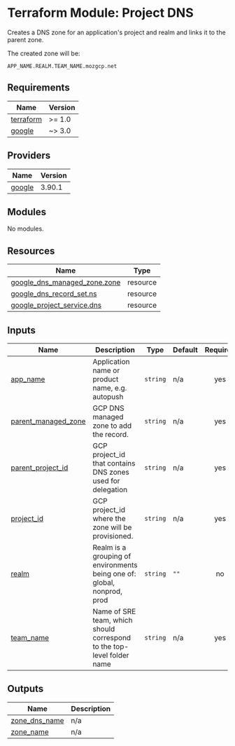 <!-- BEGIN_TF_DOCS -->
# Terraform Module: Project DNS
Creates a DNS zone for an application's project and realm and links it to the parent zone.

The created zone will be:

`APP_NAME.REALM.TEAM_NAME.mozgcp.net`

## Requirements

| Name | Version |
|------|---------|
| <a name="requirement_terraform"></a> [terraform](#requirement\_terraform) | >= 1.0 |
| <a name="requirement_google"></a> [google](#requirement\_google) | ~> 3.0 |

## Providers

| Name | Version |
|------|---------|
| <a name="provider_google"></a> [google](#provider\_google) | 3.90.1 |

## Modules

No modules.

## Resources

| Name | Type |
|------|------|
| [google_dns_managed_zone.zone](https://registry.terraform.io/providers/hashicorp/google/latest/docs/resources/dns_managed_zone) | resource |
| [google_dns_record_set.ns](https://registry.terraform.io/providers/hashicorp/google/latest/docs/resources/dns_record_set) | resource |
| [google_project_service.dns](https://registry.terraform.io/providers/hashicorp/google/latest/docs/resources/project_service) | resource |

## Inputs

| Name | Description | Type | Default | Required |
|------|-------------|------|---------|:--------:|
| <a name="input_app_name"></a> [app\_name](#input\_app\_name) | Application name or product name, e.g. autopush | `string` | n/a | yes |
| <a name="input_parent_managed_zone"></a> [parent\_managed\_zone](#input\_parent\_managed\_zone) | GCP DNS managed zone to add the record. | `string` | n/a | yes |
| <a name="input_parent_project_id"></a> [parent\_project\_id](#input\_parent\_project\_id) | GCP project\_id that contains DNS zones used for delegation | `string` | n/a | yes |
| <a name="input_project_id"></a> [project\_id](#input\_project\_id) | GCP project\_id where the zone will be provisioned. | `string` | n/a | yes |
| <a name="input_realm"></a> [realm](#input\_realm) | Realm is a grouping of environments being one of: global, nonprod, prod | `string` | `""` | no |
| <a name="input_team_name"></a> [team\_name](#input\_team\_name) | Name of SRE team, which should correspond to the top-level folder name | `string` | n/a | yes |

## Outputs

| Name | Description |
|------|-------------|
| <a name="output_zone_dns_name"></a> [zone\_dns\_name](#output\_zone\_dns\_name) | n/a |
| <a name="output_zone_name"></a> [zone\_name](#output\_zone\_name) | n/a |
<!-- END_TF_DOCS -->